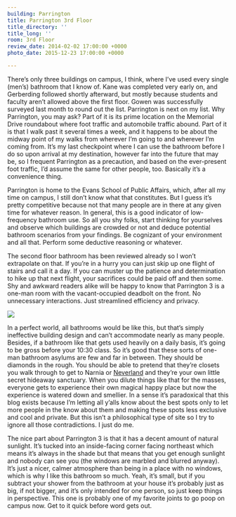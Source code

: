 ```yaml
---
building: Parrington
title: Parrington 3rd Floor
title_directory: ''
title_long: ''
room: 3rd Floor
review_date: 2014-02-02 17:00:00 +0000
photo_date: 2015-12-23 17:00:00 +0000

---
```

There’s only three buildings on campus, I think, where I’ve used every single (men’s) bathroom that I know of. Kane was completed very early on, and Gerberding followed shortly afterward, but mostly because students and faculty aren’t allowed above the first floor. Gowen was successfully surveyed last month to round out the list. Parrington is next on my list. Why Parrington, you may ask? Part of it is its prime location on the Memorial Drive roundabout where foot traffic and automobile traffic abound. Part of it is that I walk past it several times a week, and it happens to be about the midway point of my walks from wherever I’m going to and wherever I’m coming from. It’s my last checkpoint where I can use the bathroom before I do so upon arrival at my destination, however far into the future that may be, so I frequent Parrington as a precaution, and based on the ever-present foot traffic, I’d assume the same for other people, too. Basically it’s a convenience thing.

Parrington is home to the Evans School of Public Affairs, which, after all my time on campus, I still don’t know what that constitutes. But I guess it’s pretty competitive because not that many people are in there at any given time for whatever reason. In general, this is a good indicator of low-frequency bathroom use. So all you shy folks, start thinking for yourselves and observe which buildings are crowded or not and deduce potential bathroom scenarios from your findings. Be cognizant of your environment and all that. Perform some deductive reasoning or whatever.

The second floor bathroom has been reviewed already so I won’t extrapolate on that. If you’re in a hurry you can just skip up one flight of stairs and call it a day. If you can muster up the patience and determination to hike up that next flight, your sacrifices could be paid off and then some. Shy and awkward readers alike will be happy to know that Parrington 3 is a one-man room with the vacant-occupied deadbolt on the front. No unnecessary interactions. Just streamlined efficiency and privacy.

<img src="/uw_bathrooms/uploads/par_3.jpg" data-lity />

In a perfect world, all bathrooms would be like this, but that’s simply ineffective building design and can’t accommodate nearly as many people. Besides, if a bathroom like that gets used heavily on a daily basis, it’s going to be gross before your 10:30 class. So it’s good that these sorts of one-man bathroom asylums are few and far in between. They should be diamonds in the rough. You should be able to pretend that they’re closets you walk through to get to Narnia or [Neverland](http://www.michaeljackson.ch/neverlandjoie.jpg) and they’re your own little secret hideaway sanctuary. When you dilute things like that for the masses, everyone gets to experience their own magical happy place but now the experience is watered down and smellier. In a sense it’s paradoxical that this blog exists because I’m letting all y’alls know about the best spots only to let more people in the know about them and making these spots less exclusive and cool and private. But this isn’t a philosophical type of site so I try to ignore all those contradictions. I just do me.

The nice part about Parrington 3 is that it has a decent amount of natural sunlight. It’s tucked into an inside-facing corner facing northeast which means it’s always in the shade but that means that you get enough sunlight and nobody can see you (the windows are marbled and blurred anyway). It’s just a nicer, calmer atmosphere than being in a place with no windows, which is why I like this bathroom so much. Yeah, it’s small, but if you subtract your shower from the bathroom at your house it’s probably just as big, if not bigger, and it’s only intended for one person, so just keep things in perspective. This one is probably one of my favorite joints to go poop on campus now. Get to it quick before word gets out.